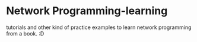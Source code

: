 # Network Programming-learning
tutorials and other kind of practice examples to learn network programming from a book. :D
